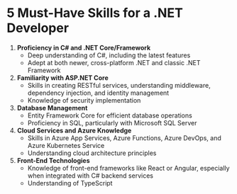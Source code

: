 # 5 Must-Have Skills for a .NET Developer

1.  **Proficiency in C\# and .NET Core/Framework**
    *   Deep understanding of C\#, including the latest features
    *   Adept at both newer, cross-platform .NET and classic .NET Framework
2.  **Familiarity with ASP.NET Core**
    *   Skills in creating RESTful services, understanding middleware, dependency injection, and identity management
    *   Knowledge of security implementation
3.  **Database Management**
    *   Entity Framework Core for efficient database operations
    *   Proficiency in SQL, particularly with Microsoft SQL Server
4.  **Cloud Services and Azure Knowledge**
    *   Skills in Azure App Services, Azure Functions, Azure DevOps, and Azure Kubernetes Service
    *   Understanding cloud architecture principles
5.  **Front-End Technologies**
    *   Knowledge of front-end frameworks like React or Angular, especially when integrated with C\# backend services
    *   Understanding of TypeScript